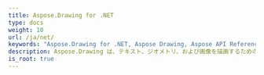 ```yaml
---
title: Aspose.Drawing for .NET
type: docs
weight: 10
url: /ja/net/
keywords: "Aspose.Drawing for .NET, Aspose Drawing, Aspose API Reference."
description: Aspose.Drawing は、テキスト、ジオメトリ、および画像を描画するための、完全に管理されたクロスプラットフォームの完全な 2D グラフィック ライブラリです。
is_root: true
---
```

